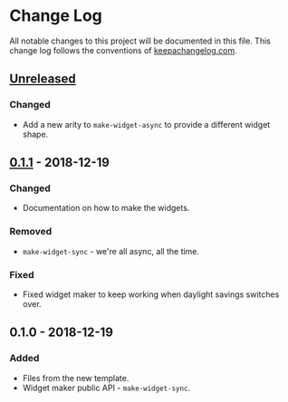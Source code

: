 # Change Log
All notable changes to this project will be documented in this file. This change log follows the conventions of [keepachangelog.com](http://keepachangelog.com/).

## [Unreleased]
### Changed
- Add a new arity to `make-widget-async` to provide a different widget shape.

## [0.1.1] - 2018-12-19
### Changed
- Documentation on how to make the widgets.

### Removed
- `make-widget-sync` - we're all async, all the time.

### Fixed
- Fixed widget maker to keep working when daylight savings switches over.

## 0.1.0 - 2018-12-19
### Added
- Files from the new template.
- Widget maker public API - `make-widget-sync`.

[Unreleased]: https://github.com/your-name/endpoint1/compare/0.1.1...HEAD
[0.1.1]: https://github.com/your-name/endpoint1/compare/0.1.0...0.1.1
